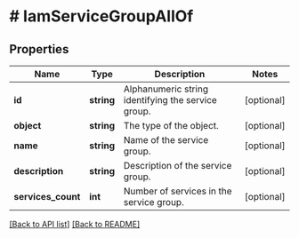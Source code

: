 # # IamServiceGroupAllOf

## Properties

Name | Type | Description | Notes
------------ | ------------- | ------------- | -------------
**id** | **string** | Alphanumeric string identifying the service group. | [optional] 
**object** | **string** | The type of the object. | [optional] 
**name** | **string** | Name of the service group. | [optional] 
**description** | **string** | Description of the service group. | [optional] 
**services_count** | **int** | Number of services in the service group. | [optional] 


[[Back to API list]](../../README.md#endpoints) [[Back to README]](../../README.md)
